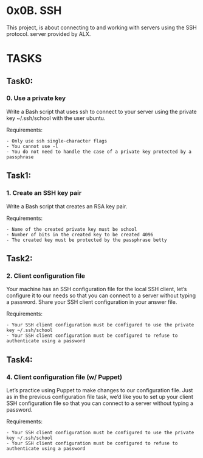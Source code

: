 # 0x0B. SSH

This project, is about connecting to and working with servers using the SSH protocol. server provided by ALX.

# TASKS

## Task0:

### 0. Use a private key

Write a Bash script that uses ssh to connect to your server using the private key ~/.ssh/school with the user ubuntu.

Requirements:

	- Only use ssh single-character flags
	- You cannot use -l
	- You do not need to handle the case of a private key protected by a passphrase

## Task1:

### 1. Create an SSH key pair

Write a Bash script that creates an RSA key pair.

Requirements:

	- Name of the created private key must be school
	- Number of bits in the created key to be created 4096
	- The created key must be protected by the passphrase betty

## Task2:

### 2. Client configuration file

Your machine has an SSH configuration file for the local SSH client, let’s configure it to our needs so that you can connect to a server without typing a password. Share your SSH client configuration in your answer file.

Requirements:

	- Your SSH client configuration must be configured to use the private key ~/.ssh/school
	- Your SSH client configuration must be configured to refuse to authenticate using a password
## Task4:

### 4. Client configuration file (w/ Puppet)

Let’s practice using Puppet to make changes to our configuration file. Just as in the previous configuration file task, we’d like you to set up your client SSH configuration file so that you can connect to a server without typing a password.

Requirements:

	- Your SSH client configuration must be configured to use the private key ~/.ssh/school
	- Your SSH client configuration must be configured to refuse to authenticate using a password
